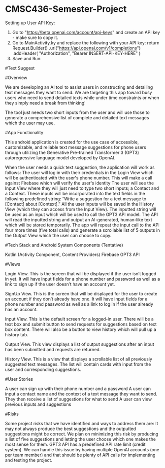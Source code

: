 # CMSC436-Semester-Project

Setting up User API Key:
1) Go to "https://beta.openai.com/account/api-keys" and create an API key - make sure to copy it. 
2) Go to MainActivity.ky and replace the following with your API key:
        return Request.Builder()
            .url("https://api.openai.com/v1/completions")
            .addHeader(
                "Authorization",
                "Bearer INSERT-API-KEY-HERE"
            )
3) Save and Run


#Text Suggest

#Overview

We are developing an AI tool to assist users in constructing and detailing text messages they want to send. We are targeting this app toward busy users who need to send detailed texts while under time constraints or when they simply need a break from thinking!

The tool just needs two short inputs from the user and will use those to generate a comprehensive list of complete and detailed text messages which the user may use.

#App Functionality

This android application is created for the use case of accessible, customizable, and reliable text message suggestions for phone users through utilizing the Generative Pre-trained Transformer 3 (GPT3) autoregressive language model developed by OpenAI. 

When the user needs a quick text suggestion, the application will work as follows:
The user will log in with their credentials in the Login View which will be authenticated with the user's phone number. 
This will make a call against Firebase which will verify the user's identity
The user will see the Input View where they will just need to type two short inputs; a Contact and a Context.
These inputs will be incorporated into the text fields in the following predefined string: 
“Write a suggestion for a text message to [Contact] about [Context].”
All the user inputs will be saved in the History View (which they can access from the Input View). 
The inputted string will be used as an input which will be used to call the GPT3 API model.
The API will read the inputted string and output an AI-generated, human-like text which will be stored temporarily. 
The app will repeat the input call to the API four more times (five total calls) and generate a scrollable list of 5 outputs in the Output View which the user can choose to copy.


#Tech Stack and Android System Components (Tentative)

Kotlin (Activity Component, Content Providers)
Firebase
GPT3 API


#Views

Login View. This is the screen that will be displayed if the user isn’t logged in yet. It will have input fields for a phone number and password as well as a link to sign up if the user doesn’t have an account yet.

SignUp View. This is the screen that will be displayed for the user to create an account if they don’t already have one. It will have input fields for a phone number and password as well as a link to log in if the user already has an account.

Input View. This is the default screen for a logged-in user. There will be a text box and submit button to send requests for suggestions based on text box content. There will also be a button to view history which will pull up a history tab.

Output View. This view displays a list of output suggestions after an input has been submitted and requests are returned.

History View. This is a view that displays a scrollable list of all previously suggested text messages. The list will contain cards with input from the user and corresponding suggestions.


#User Stories

A user can sign up with their phone number and a password
A user can input a contact name and the context of a text message they want to send. They then receive a list of suggestions for what to send
A user can view previous inputs and suggestions 




#Risks 

Some project risks that we have identified and ways to address them are:
It may not always produce the best suggestions and the outputted suggestions might be correct. We plan on minimizing this risk by producing a list of five suggestions and letting the user choose which one makes the most sense for them.
GPT3 API has a predefined API rate limit (credit system). We can handle this issue by having multiple OpenAI accounts (one per team member) and that should be plenty of API calls for implementing and testing the project. 

